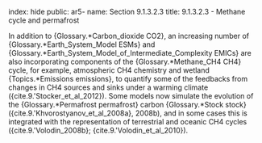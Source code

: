index: hide
public: ar5-
name: Section 9.1.3.2.3
title: 9.1.3.2.3 - Methane cycle and permafrost

In addition to {Glossary.*Carbon_dioxide CO2}, an increasing number of {Glossary.*Earth_System_Model ESMs} and {Glossary.*Earth_System_Model_of_Intermediate_Complexity EMICs} are also incorporating components of the {Glossary.*Methane_CH4 CH4} cycle, for example, atmospheric CH4 chemistry and wetland {Topics.*Emissions emissions}, to quantify some of the feedbacks from changes in CH4 sources and sinks under a warming climate ({cite.9.'Stocker_et_al_2012}). Some models now simulate the evolution of the {Glossary.*Permafrost permafrost} carbon {Glossary.*Stock stock} ({cite.9.'Khvorostyanov_et_al_2008a}, 2008b), and in some cases this is integrated with the representation of terrestrial and oceanic CH4 cycles ({cite.9.'Volodin_2008b}; {cite.9.'Volodin_et_al_2010}).
